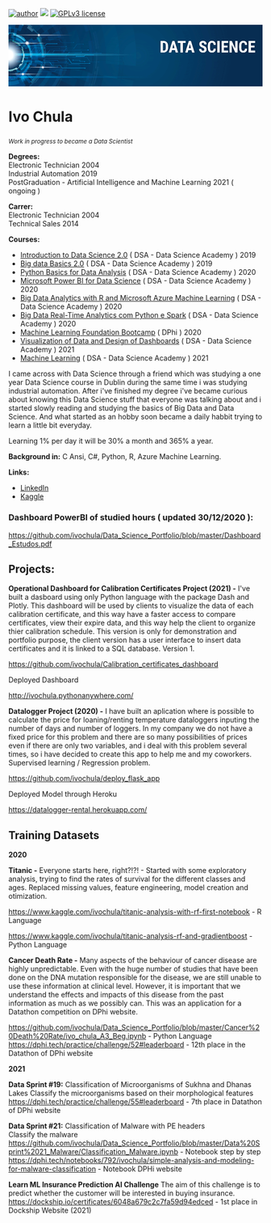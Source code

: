 [![author](https://img.shields.io/badge/author-ivochula-red.svg)](https://www.linkedin.com/in/ivo-chula-6b05503b/) [![](https://img.shields.io/badge/python-3.7+-blue.svg)](https://www.python.org/downloads/release/python-365/) [![GPLv3 license](https://img.shields.io/badge/License-GPLv3-blue.svg)](http://perso.crans.org/besson/LICENSE.html) 

<p align="center">
  <img src="BannerdataScience.png" >
</p>


# Ivo Chula
<sub>*Work in progress to became a Data Scientist* </sub>

**Degrees:**  
Electronic Technician 2004  
Industrial Automation 2019  
PostGraduation - Artificial Intelligence and Machine Learning 2021 ( ongoing )  

**Carrer:**  
Electronic Technician 2004  
Technical Sales 2014  

**Courses:**
* [Introduction to Data Science 2.0](https://mycourse.app/Rdx2u5tMhuxhnCuw7) ( DSA - Data Science Academy ) 2019 
* [Big data Basics 2.0](https://mycourse.app/W8Jfto3QpEctRsYdA) ( DSA - Data Science Academy ) 2019
* [Python Basics for Data Analysis](https://mycourse.app/R9fZ4evxAE8ZMgoy8) ( DSA - Data Science Academy ) 2020
* [Microsoft Power BI for Data Science](https://mycourse.app/Lq2duQFqfZEY1PL99) ( DSA - Data Science Academy ) 2020
* [Big Data Analytics with R and Microsoft Azure Machine Learning](https://mycourse.app/umaSeWHi8EhYxK439) ( DSA - Data Science Academy ) 2020
* [Big Data Real-Time Analytics com Python e Spark](https://mycourse.app/f59W4uxLHNWb3MWV8) ( DSA - Data Science Academy ) 2020
* [Machine Learning Foundation Bootcamp](https://dphi.tech/bootcamps/certificate/download/8de02e95-45ac-4a93-9a32-3acdefb5068d/) ( DPhi ) 2020
* [Visualization of Data and Design of Dashboards](https://mycourse.app/BYqAcpBTqNfnVWV96) ( DSA - Data Science Academy ) 2021
* [Machine Learning](https://mycourse.app/wGpbbQbHcB4rTUSU9) ( DSA - Data Science Academy ) 2021


I came across with Data Science through a friend which was studying a one year Data Science course in Dublin during the same time i was studying industrial automation. After i've finished my degree i've became curious about knowing this Data Science stuff that everyone was talking about and i started slowly reading and studying the basics of Big Data and Data Science. And what started as an hobby soon became a daily habbit trying to learn a little bit everyday. 

Learning 1% per day it will be 30% a month and 365% a year.


**Background in:** C Ansi, C#, Python, R, Azure Machine Learning.

**Links:**
* [LinkedIn](https://www.linkedin.com/in/ivo-chula-6b05503b/)
* [Kaggle](https://www.kaggle.com/ivochula)

### Dashboard PowerBI of studied hours ( updated 30/12/2020 ):
https://github.com/ivochula/Data_Science_Portfolio/blob/master/Dashboard_Estudos.pdf


## Projects:

**Operational Dashboard for Calibration Certificates Project (2021) -** I've built a dasboard using only Python language with the package Dash and Plotly. This dashboard will be used by clients to visualize the data of each calibration certificate, and this way have a faster access to compare certificates, view their expire data, and this way help the client to organize thier calibration schedule. This version is only for demonstration and portfolio purpose, the client version has a user interface to insert data certificates and it is linked to a SQL database. Version 1. 

https://github.com/ivochula/Calibration_certificates_dashboard

Deployed Dashboard

http://ivochula.pythonanywhere.com/


**Datalogger Project (2020) -** I have built an aplication where is possible to calculate the price for loaning/renting temperature dataloggers inputing the number of days and number of loggers. In my company we do not have a fixed price for this problem and there are so many possibilities of prices even if there are only two variables, and i deal with this problem several times, so i have decided to create this app to help me and my coworkers. Supervised learning / Regression problem.

https://github.com/ivochula/deploy_flask_app

Deployed Model through Heroku

https://datalogger-rental.herokuapp.com/

## Training Datasets

**2020**

**Titanic -** Everyone starts here, right?!?! - Started with some exploratory analysis, trying to find the rates of survival for the different classes and ages. Replaced missing values, feature engineering, model creation and otimization. 

https://www.kaggle.com/ivochula/titanic-analysis-with-rf-first-notebook - R Language

https://www.kaggle.com/ivochula/titanic-analysis-rf-and-gradientboost - Python Language

**Cancer Death Rate -** Many aspects of the behaviour of cancer disease are highly unpredictable. Even with the huge number of studies that have been done on the DNA mutation responsible for the disease, we are still unable to use these information at clinical level. However, it is important that we understand the effects and impacts of this disease from the past information as much as we possibly can. This was an application for a Datathon competition on DPhi website. 

https://github.com/ivochula/Data_Science_Portfolio/blob/master/Cancer%20Death%20Rate/ivo_chula_A3_Beg.ipynb - Python Language
https://dphi.tech/practice/challenge/52#leaderboard - 12th place in the Datathon of DPhi website

**2021**

**Data Sprint #19:** Classification of Microorganisms of Sukhna and Dhanas Lakes
Classify the microorganisms based on their morphological features
https://dphi.tech/practice/challenge/55#leaderboard - 7th place in Datathon of DPhi website

**Data Sprint #21:** Classification of Malware with PE headers  
Classify the malware  
https://github.com/ivochula/Data_Science_Portfolio/blob/master/Data%20Sprint%2021_Malware/Classification_Malware.ipynb - Notebook step by step  
https://dphi.tech/notebooks/792/ivochula/simple-analysis-and-modeling-for-malware-classification - Notebook DPHi website 

**Learn ML Insurance Prediction AI Challenge** The aim of this challenge is to predict whether the customer will be interested in buying insurance.
https://dockship.io/certificates/6048a679c2c7fa59d94edced - 1st place in Dockship Website (2021)

